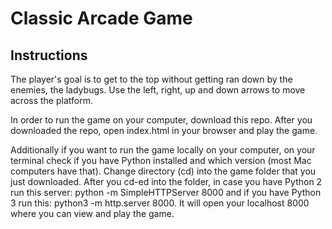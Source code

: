 # Classic Arcade Game 

## Instructions

The player's goal is to get to the top without getting ran down by the enemies, the ladybugs. Use the left, right, up and down arrows to move across the platform.

In order to run the game on your computer, download this repo. After you downloaded the repo, open index.html in your browser and play the game.

Additionally if you want to run the game locally on your computer, on your terminal check if you have Python installed and which version (most Mac computers have that). Change directory (cd) into the game folder that you just downloaded. After you cd-ed into the folder, in case you have Python 2 run this server: python -m SimpleHTTPServer 8000 and if you have Python 3 run this: python3 -m http.server 8000. It will open your localhost 8000 where you can view and play the game.

